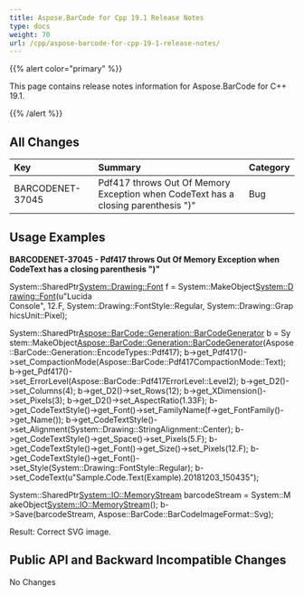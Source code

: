 ```yaml
---
title: Aspose.BarCode for Cpp 19.1 Release Notes
type: docs
weight: 70
url: /cpp/aspose-barcode-for-cpp-19-1-release-notes/
---
```


{{% alert color="primary" %}} 

This page contains release notes information for Aspose.BarCode for C++ 19.1.

{{% /alert %}} 
## **All Changes**

|**Key**|**Summary**|**Category**|
| :- | :- | :- |
|BARCODENET-37045|Pdf417 throws Out Of Memory Exception when CodeText has a closing parenthesis ")"|Bug|
## **Usage Examples**
**BARCODENET-37045 - Pdf417 throws Out Of Memory Exception when CodeText has a closing parenthesis ")"**

System::SharedPtr<System::Drawing::Font> f = System::MakeObject<System::Drawing::Font>(u"Lucida Console", 12.F, System::Drawing::FontStyle::Regular, System::Drawing::GraphicsUnit::Pixel);

System::SharedPtr<Aspose::BarCode::Generation::BarCodeGenerator> b = System::MakeObject<Aspose::BarCode::Generation::BarCodeGenerator>(Aspose::BarCode::Generation::EncodeTypes::Pdf417);
b->get_Pdf417()->set_CompactionMode(Aspose::BarCode::Pdf417CompactionMode::Text);
b->get_Pdf417()->set_ErrorLevel(Aspose::BarCode::Pdf417ErrorLevel::Level2);
b->get_D2()->set_Columns(4);
b->get_D2()->set_Rows(12);
b->get_XDimension()->set_Pixels(3);
b->get_D2()->set_AspectRatio(1.33F);
b->get_CodeTextStyle()->get_Font()->set_FamilyName(f->get_FontFamily()->get_Name());
b->get_CodeTextStyle()->set_Alignment(System::Drawing::StringAlignment::Center);
b->get_CodeTextStyle()->get_Space()->set_Pixels(5.F);
b->get_CodeTextStyle()->get_Font()->get_Size()->set_Pixels(12.F);
b->get_CodeTextStyle()->get_Font()->set_Style(System::Drawing::FontStyle::Regular);
b->set_CodeText(u"Sample.Code.Text(Example).20181203_150435");

System::SharedPtr<System::IO::MemoryStream> barcodeStream = System::MakeObject<System::IO::MemoryStream>();
b->Save(barcodeStream, Aspose::BarCode::BarCodeImageFormat::Svg);

Result:
Correct SVG image.
## **Public API and Backward Incompatible Changes**
No Changes
